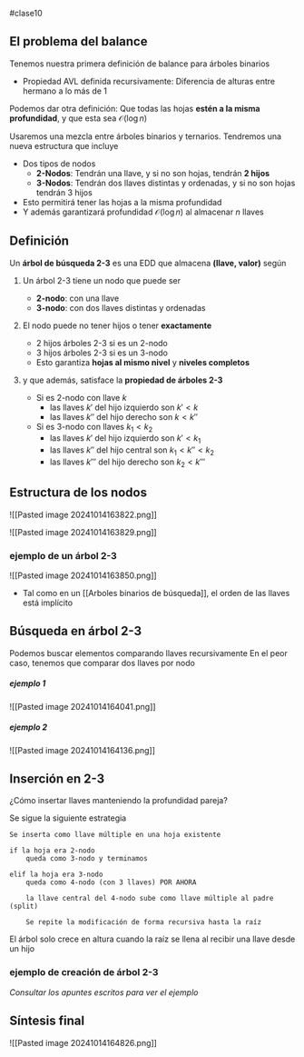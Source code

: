 #clase10 

## El problema del balance

Tenemos nuestra primera definición de balance para árboles binarios
- Propiedad AVL definida recursivamente: Diferencia de alturas entre hermano a lo más de 1

Podemos dar otra definición: Que todas las hojas **estén a la misma profundidad**, y que esta sea $\mathcal{O}(\log n)$

Usaremos una mezcla entre árboles binarios y ternarios. Tendremos una nueva estructura que incluye
- Dos tipos de nodos
	- **2-Nodos**: Tendrán una llave, y si no son hojas, tendrán **2 hijos**
	- **3-Nodos**: Tendrán dos llaves distintas y ordenadas, y si no son hojas tendrán 3 hijos
- Esto permitirá tener las hojas a la misma profundidad
- Y además garantizará profundidad $\mathcal{O}(\log n)$ al almacenar $n$ llaves

## Definición

Un **árbol de búsqueda 2-3** es una EDD que almacena **(llave, valor)** según
1. Un árbol 2-3 tiene un nodo que puede ser
	- **2-nodo**: con una llave
	- **3-nodo**: con dos llaves distintas y ordenadas

2. El nodo puede no tener hijos o tener **exactamente**
	- 2 hijos árboles 2-3 si es un 2-nodo
	- 3 hijos árboles 2-3 si es un 3-nodo
	- Esto garantiza **hojas al mismo nivel** y **niveles completos**

3. y que además, satisface la **propiedad de árboles 2-3**
	- Si es 2-nodo con llave $k$
		- las llaves $k'$ del hijo izquierdo son $k'<k$ 
		- las llaves $k''$ del hijo derecho son $k<k''$
	- Si es 3-nodo con llaves $k_1<k_2$
		- las llaves $k'$ del hijo izquierdo son $k'<k_1$
		- las llaves $k''$ del hijo central son $k_1<k''<k_2$
		- las llaves $k'''$ del hijo derecho son $k_2<k'''$
## Estructura de los nodos

![[Pasted image 20241014163822.png]]

![[Pasted image 20241014163829.png]]

### ejemplo de un árbol 2-3

![[Pasted image 20241014163850.png]]

- Tal como en un [[Arboles binarios de búsqueda]], el orden de las llaves está implícito

## Búsqueda en árbol 2-3

Podemos buscar elementos comparando llaves recursivamente
En el peor caso, tenemos que comparar dos llaves por nodo
##### ejemplo 1

![[Pasted image 20241014164041.png]]

##### ejemplo 2

![[Pasted image 20241014164136.png]]

## Inserción en 2-3

¿Cómo insertar llaves manteniendo la profundidad pareja?

Se sigue la siguiente estrategia

```
Se inserta como llave múltiple en una hoja existente

if la hoja era 2-nodo
	queda como 3-nodo y terminamos

elif la hoja era 3-nodo
	queda como 4-nodo (con 3 llaves) POR AHORA

	la llave central del 4-nodo sube como llave múltiple al padre (split)

	Se repite la modificación de forma recursiva hasta la raíz
```

El árbol solo crece en altura cuando la raíz se llena al recibir una llave desde un hijo

### ejemplo de creación de árbol 2-3

*Consultar los apuntes escritos para ver el ejemplo*

## Síntesis final

![[Pasted image 20241014164826.png]]